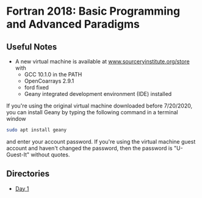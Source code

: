 Fortran 2018: Basic Programming and Advanced Paradigms
======================================================

Useful Notes
------------
* A new virtual machine is available at www.sourceryinstitute.org/store with 
  - GCC 10.1.0 in the PATH
  - OpenCoarrays 2.9.1
  - ford fixed
  - Geany integrated development environment (IDE) installed

If you're using the original virtual machine downloaded before 7/20/2020,
you can install Geany by typing the following command in a terminal window
```bash
sudo apt install geany
```
and enter your account password.  If you're using the virtual machine guest
account and haven't changed the password, then the password is "U-Guest-It"
without quotes.


Directories
-----------

* [Day 1](./src/day-1)


